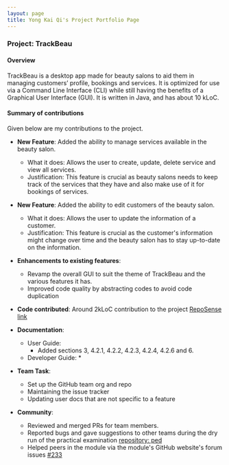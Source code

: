 ```yaml
---
layout: page
title: Yong Kai Qi's Project Portfolio Page
---
```


### Project: TrackBeau

#### Overview
TrackBeau is a desktop app made for beauty salons to aid them in managing customers’ profile, bookings and services. It is optimized for use via a Command Line Interface (CLI) while still having the benefits of a Graphical User Interface (GUI). It is written in Java, and has about 10 kLoC.

#### Summary of contributions
Given below are my contributions to the project.

* **New Feature**: Added the ability to manage services available in the beauty salon.
    * What it does: Allows the user to create, update, delete service and view all services.
    * Justification: This feature is crucial as beauty salons needs to keep track of the services that they have and also make use of it for bookings of services.
* **New Feature**: Added the ability to edit customers of the beauty salon.
    * What it does: Allows the user to update the information of a customer.
    * Justification: This feature is crucial as the customer's information might change over time and the beauty salon has to stay up-to-date on the information.
* **Enhancements to existing features**: 
    * Revamp the overall GUI to suit the theme of TrackBeau and the various features it has.
    * Improved code quality by abstracting codes to avoid code duplication
    
* **Code contributed**: Around 2kLoC contribution to the project [RepoSense link](https://nus-cs2103-ay2122s2.github.io/tp-dashboard/?search=&sort=groupTitle&sortWithin=title&timeframe=commit&mergegroup=&groupSelect=groupByRepos&breakdown=true&checkedFileTypes=docs~functional-code~test-code~other&since=2022-02-18&tabOpen=true&tabType=authorship&tabAuthor=flairekq&tabRepo=AY2122S2-CS2103-F11-3%2Ftp%5Bmaster%5D&authorshipIsMergeGroup=false&authorshipFileTypes=docs~functional-code~test-code~other&authorshipIsBinaryFileTypeChecked=false)

* **Documentation**:
  * User Guide:
    * Added sections 3, 4.2.1, 4.2.2, 4.2.3, 4.2.4, 4.2.6 and 6.
  * Developer Guide:
    *

* **Team Task**:
  * Set up the GitHub team org and repo
  * Maintaining the issue tracker
  * Updating user docs that are not specific to a feature

* **Community**:
  * Reviewed and merged PRs for team members.
  * Reported bugs and gave suggestions to other teams during the dry run of the practical examination [repository: ped](https://github.com/flairekq/ped/issues)
  * Helped peers in the module via the module's GitHub website's forum issues [#233](https://github.com/nus-cs2103-AY2122S2/forum/issues/233) 
